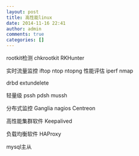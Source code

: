 ```yaml
---
layout: post
title: 高性能linux 
date: 2014-11-16 22:41
author: admin
comments: true
categories: []
---
```

rootkit检测
chkrootkit
RKHunter

实时流量监控
iftop
ntop
ntopng
性能评估 iperf
nmap

drbd 
extundelete

轻量级
pssh 
pdsh 
mussh

分布式监控
Ganglia
nagios
Centreon

高性能集群软件
Keepalived

负载均衡软件
HAProxy

mysql主从
